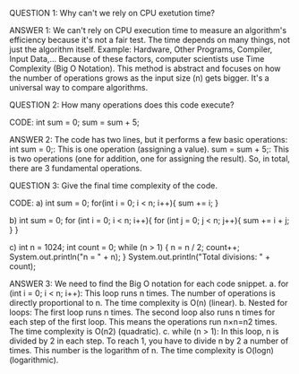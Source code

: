 QUESTION 1: Why can't we rely on CPU exetution time?

ANSWER 1: We can't rely on CPU execution time to measure an algorithm's efficiency because it's not a fair test. The time depends on many things, not just the algorithm itself.
Example: Hardware, Other Programs, Compiler, Input Data,...
Because of these factors, computer scientists use Time Complexity (Big O Notation). This method is abstract and focuses on how the number of operations grows as the input size (n) gets bigger. It's a universal way to compare algorithms.

QUESTION 2: How many operations does this code execute?

CODE: int sum = 0;
      sum = sum + 5;
      
ANSWER 2: The code has two lines, but it performs a few basic operations:
int sum = 0;: This is one operation (assigning a value).
sum = sum + 5;: This is two operations (one for addition, one for assigning the result).
So, in total, there are 3 fundamental operations.

QUESTION 3: Give the final time complexity of the code.

CODE:
a) int sum = 0;
         for(int i = 0; i < n; i++){
           sum += i;
         }

b) int sum = 0;
   for (int i = 0; i < n; i++){
      for (int j = 0; j < n; j++){
         sum += i + j;
        }
    }
    
c) int n = 1024;
   int count = 0;
    while (n > 1) {
      n = n / 2;
      count++;
      System.out.println("n = " + n);
      }
   System.out.println("Total divisions: " + count);
   
ANSWER 3: We need to find the Big O notation for each code snippet.
a. for (int i = 0; i < n; i++): This loop runs n times. The number of operations is directly proportional to n. The time complexity is O(n) (linear).
b. Nested for loops: The first loop runs n times. The second loop also runs n times for each step of the first loop. This means the operations run n×n=n2 times. The time complexity is O(n2) (quadratic).
c. while (n > 1): In this loop, n is divided by 2 in each step. To reach 1, you have to divide n by 2 a number of times. This number is the logarithm of n. The time complexity is O(logn) (logarithmic).
